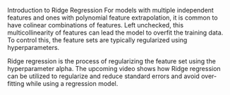 Introduction to Ridge Regression
For models with multiple independent features and ones with polynomial feature extrapolation, it is common to have colinear combinations of features. Left unchecked, this multicollinearity of features can lead the model to overfit the training data. To control this, the feature sets are typically regularized using hyperparameters.

Ridge regression is the process of regularizing the feature set using the hyperparameter alpha. The upcoming video shows how Ridge regression can be utilized to regularize and reduce standard errors and avoid over-fitting while using a regression model.
